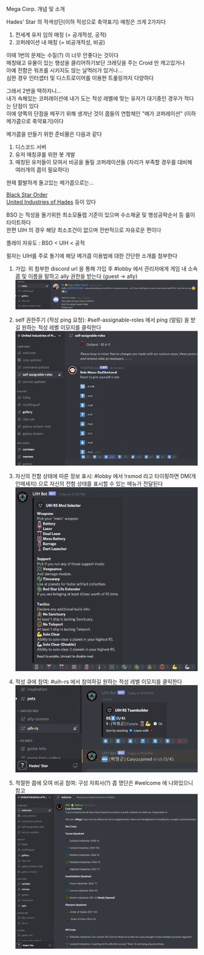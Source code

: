 Mega Corp. 개념 및 소개  

Hades' Star 의 적색성단(이하 적성으로 축약표기) 매칭은 크게 2가지다  
  1. 전세계 유저 임의 매칭 (= 공개적성, 공적)  
  2. 코퍼레이션 내 매칭 (= 비공개적성, 비공)  

이때 1번의 문제는 수질(?) 이 너무 안좋다는 것이다  
매칭돼고 유물이 있는 행성을 클리어하기보단 크레딧을 주는 Croid 만 캐고있거나  
아예 전함은 워프를 시키지도 않는 날먹러가 있거나...  
심한 경우 인터셉터 및 디스트로이어를 이용한 트롤링까지 다양하다  

그래서 2번을 택하자니...   
내가 속해있는 코퍼레이션에 내가 도는 적성 레벨에 맞는 유저가 대기중인 경우가 적다는 단점이 있다  
이에 양쪽의 단점을 메꾸기 위해 생겨난 것이 콥들의 연합체인 "메가 코퍼레이션" (이하 메가콥으로 축약표기)이다  

메가콥을 만들기 위한 준비물은 다음과 같다  
  1. 디스코드 서버  
  2. 유저 매칭큐를 위한 봇 개발  
  3. 매칭된 유저들이 모여서 비공을 돌릴 코퍼레이션들 (자리가 부족할 경우를 대비해 여러개의 콥이 필요하다)  

현재 활발하게 돌고있는 메가콥으로는...  

[Black Star Order](https://discord.gg/8ZeEj63j)  
[United Industries of Hades](https://discord.gg/t5nBWT8y) 등이 있다  

BSO 는 적성을 돌기위한 최소모듈렙 기준이 있으며 수소채굴 및 행성공략순서 등 룰이 타이트하다    
한편 UIH 의 경우 해당 최소조건이 없으며 전반적으로 자유로운 편이다  

플레이 자유도 : BSO < UIH < 공적  

필자는 UIH를 주로 돌기에 해당 메가콥 이용법에 대한 간단한 소개를 첨부한다  

1. 가입: 위 첨부한 discord url 을 통해 가입 후 #lobby 에서 관리자에게 게임 내 소속 콥 및 이름을 말하고 ally 권한을 받는다 (guest -> ally)  
![](../assets/20210221_Mega_Corp_01.png)  

2. self 권한주기 (적성 ping 요청): #self-assignable-roles 에서 ping (알림) 을 받길 원하는 적성 레벨 이모지를 클릭한다  
![](../assets/20210221_Mega_Corp_02.png)  

3. 자신의 전함 상태에 따른 정보 표시: #lobby 에서 !rsmod 라고 타이핑하면 DM(개인메세지) 으로 자신의 전함 상태를 표시할 수 있는 메뉴가 전달된다  
![](../assets/20210221_Mega_Corp_03.png)  

4. 적성 큐에 참여: #uih-rs 에서 참여하길 원하는 적성 레벨 이모지를 클릭한다  
![](../assets/20210221_Mega_Corp_04.png)  

5. 적절한 콥에 모여 비공 참여: 구성 자회사(?) 콥 명단은 #welcome 에 나와있으니 참고  
![](../assets/20210221_Mega_Corp_05.png)  
